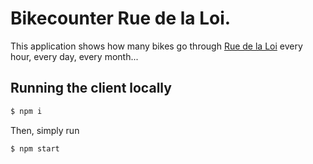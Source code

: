 # Bikecounter Rue de la Loi.

This application shows how many bikes go through [Rue de la Loi](https://www.google.com/maps?hl=en&q=rue+de+la+loi) every hour, every day, every month...

## Running the client locally

```sh
$ npm i
```

Then, simply run

```sh
$ npm start
```
